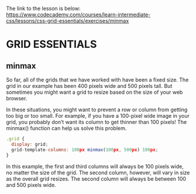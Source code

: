 The link to the lesson is below:
https://www.codecademy.com/courses/learn-intermediate-css/lessons/css-grid-essentials/exercises/minmax


# GRID ESSENTIALS

## minmax

So far, all of the grids that we have worked with have been a fixed size. The grid in our example has been 400 pixels wide and 500 pixels tall. But sometimes you might want a grid to resize based on the size of your web browser.

In these situations, you might want to prevent a row or column from getting too big or too small. For example, if you have a 100-pixel wide image in your grid, you probably don’t want its column to get thinner than 100 pixels! The minmax() function can help us solve this problem.

```js
.grid {
  display: grid;
  grid-template-columns: 100px minmax(100px, 500px) 100px;
}

```
In this example, the first and third columns will always be 100 pixels wide, no matter the size of the grid. The second column, however, will vary in size as the overall grid resizes. The second column will always be between 100 and 500 pixels wide.


